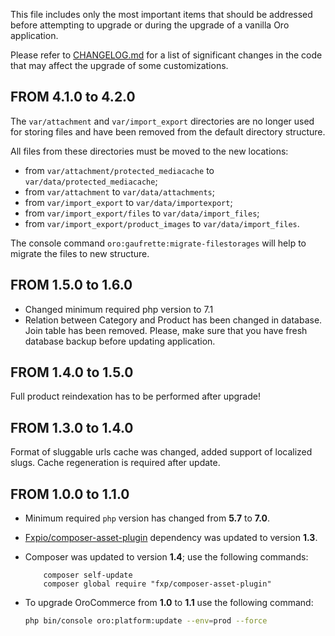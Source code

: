 This file includes only the most important items that should be addressed before attempting to upgrade or during the upgrade of a vanilla Oro application.

Please refer to [CHANGELOG.md](CHANGELOG.md) for a list of significant changes in the code that may affect the upgrade of some customizations.

## FROM 4.1.0 to 4.2.0

The `var/attachment` and `var/import_export` directories are no longer used for storing files and have been removed from the default directory structure.

All files from these directories must be moved to the new locations:
- from `var/attachment/protected_mediacache` to `var/data/protected_mediacache`;
- from `var/attachment` to `var/data/attachments`;
- from `var/import_export` to `var/data/importexport`;
- from `var/import_export/files` to `var/data/import_files`;
- from `var/import_export/product_images` to `var/data/import_files`.

The console command `oro:gaufrette:migrate-filestorages` will help to migrate the files to new structure.

## FROM 1.5.0 to 1.6.0
* Changed minimum required php version to 7.1
* Relation between Category and Product has been changed in database. Join table has been removed. Please, make sure that you have fresh database backup before updating application.

## FROM 1.4.0 to 1.5.0

Full product reindexation has to be performed after upgrade!

## FROM 1.3.0 to 1.4.0
 
Format of sluggable urls cache was changed, added support of localized slugs. Cache regeneration is required after update. 

## FROM 1.0.0 to 1.1.0

* Minimum required `php` version has changed from **5.7** to **7.0**.
* [Fxpio/composer-asset-plugin](https://github.com/fxpio/composer-asset-plugin) dependency was updated to version **1.3**.
* Composer was updated to version **1.4**; use the following commands:

  ```
      composer self-update
      composer global require "fxp/composer-asset-plugin"
  ```

* To upgrade OroCommerce from **1.0** to **1.1** use the following command:

  ```bash
  php bin/console oro:platform:update --env=prod --force
  ```

